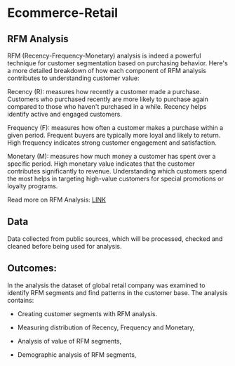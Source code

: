 # Ecommerce-Retail
## RFM Analysis 
RFM (Recency-Frequency-Monetary) analysis is indeed a powerful technique for customer segmentation based on purchasing behavior. Here's a more detailed breakdown of how each component of RFM analysis contributes to understanding customer value:

Recency (R): measures how recently a customer made a purchase. Customers who purchased recently are more likely to purchase again compared to those who haven't purchased in a while. Recency helps identify active and engaged customers.

Frequency (F): measures how often a customer makes a purchase within a given period. Frequent buyers are typically more loyal and likely to return. High frequency indicates strong customer engagement and satisfaction.

Monetary (M): measures how much money a customer has spent over a specific period. High monetary value indicates that the customer contributes significantly to revenue. Understanding which customers spend the most helps in targeting high-value customers for special promotions or loyalty programs.

Read more on RFM Analysis: [LINK](https://www.investopedia.com/terms/r/rfm-recency-frequency-monetary-value.asp)
## Data 
Data collected from public sources, which will be processed, checked and cleaned before being used for analysis.

## Outcomes: 
In the analysis the dataset of global retail company was examined to identify RFM segments and find patterns in the customer base. The analysis contains:

* Creating customer segments with RFM analysis.

* Measuring distribution of Recency, Frequency and Monetary,

* Analysis of value of RFM segments,

* Demographic analysis of RFM segments,


